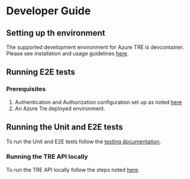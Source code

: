 # Developer Guide

## Setting up th environment

The supported development environment for Azure TRE is devcontainer. Please see installation and usage guidelines [here](dev-environment.md).

## Running E2E tests

### Prerequisites

1. Authentication and Authorization configuration set up as noted [here](auth.md)
1. An Azure Tre deployed environment.

## Running the Unit and E2E tests

To run the Unit and E2E tests follow the [testing documentation](testing.md).

### Running the TRE API locally

To run the TRE API locally follow the steps noted [here](../api_app/README.md).
